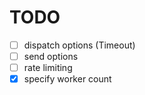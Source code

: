 # TODO

- [ ] dispatch options (Timeout)
- [ ] send options
- [ ] rate limiting
- [x] specify worker count
